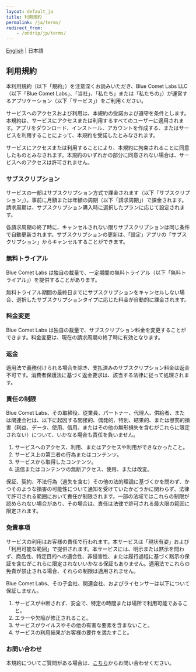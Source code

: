 ```yaml
---
layout: default_ja
title: 利用規約
permalink: /ja/terms/
redirect_from:
    - /ondrip/jp/terms/
---
```


<div class="text-right">
    <a href="/terms/">English</a> | 日本語
</div>

## 利用規約

本利用規約（以下「規約」）を注意深くお読みいただき、Blue Comet Labs LLC（以下「Blue Comet Labs」、「当社」、「私たち」または「私たちの」）が運営するアプリケーション（以下「サービス」）をご利用ください。

サービスへのアクセスおよび利用は、本規約の受諾および遵守を条件とします。本規約は、サービスにアクセスまたは利用するすべてのユーザーに適用されます。アプリをダウンロード、インストール、アカウントを作成する、またはサービスを利用することによって、本規約を受諾したとみなされます。

サービスにアクセスまたは利用することにより、本規約に拘束されることに同意したものとみなされます。本規約のいずれかの部分に同意されない場合は、サービスへのアクセスは許可されません。

### サブスクリプション

サービスの一部はサブスクリプション方式で課金されます（以下「サブスクリプション」）。事前に月額または年額の周期（以下「請求周期」）で課金されます。請求周期は、サブスクリプション購入時に選択したプランに応じて設定されます。

各請求周期の終了時に、キャンセルされない限りサブスクリプションは同じ条件で自動更新されます。サブスクリプションの更新は、「設定」アプリの「サブスクリプション」からキャンセルすることができます。

### 無料トライアル

Blue Comet Labs は独自の裁量で、一定期間の無料トライアル（以下「無料トライアル」）を提供することがあります。

無料トライアル期間の最終日までにサブスクリプションをキャンセルしない場合、選択したサブスクリプションタイプに応じた料金が自動的に課金されます。

### 料金変更

Blue Comet Labs は独自の裁量で、サブスクリプション料金を変更することができます。料金変更は、現在の請求周期の終了時に有効となります。

### 返金

適用法で義務付けられる場合を除き、支払済みのサブスクリプション料金は返金不可です。消費者保護法に基づく返金要求は、該当する法律に従って処理されます。

### 責任の制限

Blue Comet Labs、その取締役、従業員、パートナー、代理人、供給者、または関連会社は、以下に起因する間接的、偶発的、特別、結果的、または懲罰的損害（利益、データ、使用、信用、またはその他の無形損失を含むがこれらに限定されない）について、いかなる場合も責任を負いません。

1. サービスへのアクセス、利用、またはアクセスや利用ができなかったこと。
2. サービス上の第三者の行為またはコンテンツ。
3. サービスから取得したコンテンツ。
4. 送信またはコンテンツの無断アクセス、使用、または改変。

保証、契約、不法行為（過失を含む）その他の法的理論に基づくかを問わず、かつそのような損害の可能性について通知を受けていたかどうかに関わらず、法律で許可される範囲において責任が制限されます。一部の法域ではこれらの制限が認められない場合があり、その場合は、責任は法律で許可される最大限の範囲に限定されます。

### 免責事項

サービスの利用はお客様の責任で行われます。本サービスは「現状有姿」および「利用可能な範囲」で提供されます。本サービスには、明示または黙示を問わず、商品性、特定目的への適合性、非侵害性、または履行過程に基づく黙示の保証を含むがこれらに限定されないいかなる保証もありません。適用法でこれらの免責が禁止される場合、それらの制限は適用されません。

Blue Comet Labs、その子会社、関連会社、およびライセンサーは以下について保証しません。

1. サービスが中断されず、安全で、特定の時間または場所で利用可能であること。
2. エラーや欠陥が修正されること。
3. サービスがウイルスやその他の有害な要素を含まないこと。
4. サービスの利用結果がお客様の要件を満たすこと。

### お問い合わせ

本規約についてご質問がある場合は、[こちら](mailto:contact@bluecometlabs.com)からお問い合わせください。
